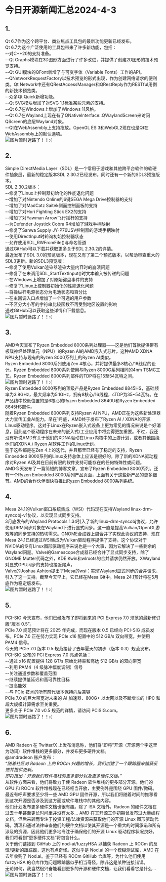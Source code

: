 # 今日开源新闻汇总2024-4-3
## 1.
Qt 6.7作为这个跨平台、商业焦点工具包的最新功能更新已经发布。
<br>
Qt 6.7为这个广泛使用的工具包带来了许多新功能，包括：
<br>
--对C++20的支持准备。
<br>
--Qt Graphs模块在3D图形方面进行了许多改进，并提供了创建2D图形的技术预览支持。
<br>
--Qt GUI模块的QFont新增了与可变字体（Variable Fonts）工作的API。
<br>
--QNetworkRequestFactory以技术预览的形式出现，作为创建网络请求的便利类。Qt Network中还有QRestAccessManager和QRestReply作为RESTful用例的新技术预览类。
<br>
--众多Qt Quick新增功能。
<br>
--Qt SVG模块增加了对SVG 1.1标准某些元素的支持。
<br>
--Qt 6.7在Windows上增加了Windows 11风格。
<br>
--Qt 6.7在Wayland上现在有了QNativeInterface::QWaylandScreen来访问QScreen的底层Wayland对象。
<br>
--Qt在WebAssembly上支持拖放。OpenGL ES 3和WebGL2现在也是Qt在WebAssembly上的默认选项。
<br>
![图片暂时迷路了！！:(](img/1.png)
<br>
## 2.
Simple DirectMedia Layer（SDL）是一个常用于游戏和其他跨平台软件的软硬件抽象层，最新的稳定版本SDL 2.30.2已经发布，同时还有一个新的SDL3预览版本。
<br>
SDL 2.30.2版本：
<br>
--修复了Linux上控制器初始化的性能退化问题
<br>
--增加了对Nintendo Online的6键SEGA Mega Drive控制器的支持
<br>
--增加了对MadCatz Saitek侧面控制面板的支持
<br>
--增加了对Hori Fighting Stick EX2的支持
<br>
--增加了对Yawman Arrow飞行摇杆的支持
<br>
--为Defender Joystick Cobra R4增加了游戏手柄映射
<br>
--修复了Sanwa Supply JY-P76USV控制器的游戏手柄映射
<br>
--使用DirectInput时轮询初始控制器状态
<br>
--允许使用SDL_RWFromFile()与命名管道
<br>
通过GitHub可以下载并获取更多关于SDL 2.30.2的详情。
<br>
最近发布了SDL 3.0的预览版本，现在又有了第二个预览版本，以帮助审查重大的SDL3更新。新的SDL3预览版：
<br>
--修复了使用Vulkan渲染器渲染大量内容时的崩溃问题
<br>
--修复了在未调用SDL_StartTextInput()时文本输入被传递的问题
<br>
--在Windows上增加了对原始键盘事件的支持
<br>
--修复了Linux上控制器初始化的性能退化问题
<br>
--将操纵杆电源状态分为电池状态和百分比
<br>
--在主回调入口点增加了一个可选的用户参数
<br>
--不区分大小写的字符串比较函数不再受到地区设置的影响
<br>
通过GitHub可以获取这些详情和下载信息。
<br>
![图片暂时迷路了！！:(](img/2.png)
<br>
## 3.
AMD今天宣布了Ryzen Embedded 8000系列处理器——这是他们首款提供带有板载神经处理单元（NPU）的Ryzen AI的AMD嵌入式芯片。这种AMD XDNA NPU支持与现有的Ryzen 8000系列上的Ryzen AI类似。
<br>
Ryzen Embedded 8000系列使用Zen 4核心，并将提供最多8核心/16线程的设计。Ryzen Embedded 8000系列使用与Ryzen 8000G系列相同的4nm TSMC工艺。Ryzen Embedded 8000系列部件的TDP将在15至54瓦特之间。
<br>
![图片暂时迷路了！！:(](img/3.png)
<br>
Ryzen Embedded 8000系列的顶级产品是Ryzen Embedded 8845HS，基础频率为3.8GHz，最大频率为5.1GHz，拥有8核心/16线程，cTDP为35~54瓦特。在产品线中较低位置的是6核心的Ryzen Embedded 8640U和Ryzen Embedded 8645HS部件。
<br>
随着Ryzen Embedded 8000系列支持Ryzen AI NPU，AMD正在为这些新处理器大力宣传工业AI能力。早在1月底，AMD终于发布了Ryzen AI / XDNA的开源Linux驱动程序。这对于Linux在Ryzen嵌入式设备上更为常见的情况来说是个好消息，因此这个驱动程序在未来的嵌入式/工业应用中将变得更加重要。不过，我还没有听说AMD有关于他们的XDNA驱动在Linux内核中的上游计划，或者其他围绕他们的XDNA / Ryzen AI软件工作的Linux计划。
<br>
鉴于这些都是在Zen 4上的迭代，并且那里已经有了稳定的支持，Ryzen Embedded 8000系列的Linux支持总体上应该是很好的，除了新的XDNA驱动程序对Ryzen AI及其在目前有限的软件支持可能存在的任何特殊性或问题。
<br>
AMD今天发布了一篇简短的博客文章，宣布了Ryzen Embedded 8000系列。还有一个Ryzen Embedded 8000系列产品页面，上面有关于这些新产品的更多细节。AMD的合作伙伴很快将推出Ryzen Embedded 8000系列系统。
<br>
## 4.
Mesa 24.1的Vulkan窗口系统集成（WSI）代码现在支持Wayland linux-drm-syncobj-v1协议，以实现显式同步支持。
<br>
3月底发布的Wayland Protocols 1.34引入了新的linux-drm-syncobj协议，允许使用DRM同步对象在Wayland下进行显式同步。这一直是提高Vulkan/OpenGL游戏等的同步支持的热切需求。GNOME合成器上周合并了实现此协议的支持，现在Mesa 24.1已经通过WSI集成为Vulkan驱动程序提供了支持。这个协议对于NVIDIA的专有Linux图形驱动程序来说也是一个大事，因为它解决了一些剩余的Wayland问题。Valve的Gamescope合成器已经合并了显式同步支持，除了GNOME Mutter代码之外，KDE Kwin和wlroots的合并请求仍然开放。XWayland对显式GPU同步的支持也接近尾声。
<br>
Valve的Joshua Ashton提出了Mesa的wsi：实现Wayland显式同步的合并请求，引入了这一支持。截至今天早上，它已经在Mesa Git中。Mesa 24.1预计将在5月底作为稳定版发布。
<br>
![图片暂时迷路了！！:(](img/4.png)
<br>
## 5.
PCI-SIG 今天宣布，他们已经发布了即将到来的 PCI Express 7.0 规范的最新修订版“版本 0.5”。
<br>
PCIe 7.0 规范预计将在 2025 年完成，而现在版本 0.5 已经向 PCI-SIG 成员发布。PCIe 7.0 正在努力实现 PCIe x16 配置中的 512 GB/s 双向带宽，并使用 PAM4 信号。
<br>
今天的 PCIe 7.0 版本 0.5 规范接替了去年夏天的初步（版本 0.3）规范发布。PCI-SIG 公布的 PCI Express 7.0 亮点包括：
<br>
--通过 x16 配置提供 128 GT/s 原始比特率和高达 512 GB/s 的双向带宽
<br>
--利用 PAM4（4 级脉冲幅度调制）信号
<br>
--关注通道参数和覆盖范围
<br>
--继续提供低延迟和高可靠性目标
<br>
--提高能效
<br>
--与 PCIe 技术的所有前代版本保持向后兼容
<br>
PCIe 7.0 的巨大带宽对未来的 AI 加速器、800G+ 以太网以及不断增长的 HPC 和超大规模计算需求至关重要。
<br>
更多关于 PCIe 7.0 v0.5 规范的详情，请访问 PCISIG.com。
<br>
![图片暂时迷路了！！:(](img/5.png)
<br>
## 6.
AMD Radeon 在 Twitter/X 上发布消息称，他们将“即将”开源（开源两个字这里为动词）软件堆栈的更多部分，并发布更多硬件文档。
<br>
@amdradeon 账户发布： 
<br>
*“随着社区对 Radeon 上的 ROCm 兴趣的增长，我们创建了一个跟踪器来捕获反馈并提供更新。*
<br>
*即将推出：开源我们软件堆栈的更多部分以及更多硬件文档。”*
<br>
从软件方面来看，他们将致力于使 Radeon 软件堆栈的更多部分开源。他们的 GPU 和 ROCm 软件堆栈现在已经相当开放，主要例外是围绕 GPU 固件/微码。最近有呼声要求至少将一些 AMD GPU 固件开源，所以我们将随着时间的推移看到这次开源是否涉及到这方面或软件堆栈中的其他内容。
<br>
他们计划发布更多硬件文档也很有趣。除了 ISA 文档外，Radeon 的硬件文档在过去十年甚至更长时间里并没有太多… AMD 在其开源工作初期曾发布过大量编程文档，但后来转而专注于投资工程/法律资源来获取他们的开源 Linux 图形驱动代码。清理和通过法律审查他们的硬件文档以使其开源是一个重大的时间承诺和所有涉及的资源，因此他们更多地专注于确保他们的开源 Linux 驱动程序状况良好。我们将看到“更多硬件文档”将包含什么。
<br>
关于他们链接到 GitHub 上的 nod-ai/fuzzyHSA 以捕获 Radeon 上 ROCm 的反馈/更新的跟踪器，这也有点奇怪。这似乎是 Nod.ai 的一个模糊测试库，AMD 在去年收购了 Nod.ai。鉴于已经有 ROCm GitHub 仓库等，为什么他们使用 fuzzyHSA 的仓库作为问题跟踪器似乎相当奇怪，除非这是某种链接错误。
<br>
无论如何，我当然很兴奋能看到更多的开源和硬件文档，让我们看看它是什么…
<br>
![图片暂时迷路了！！:(](img/6.png)
<br>
